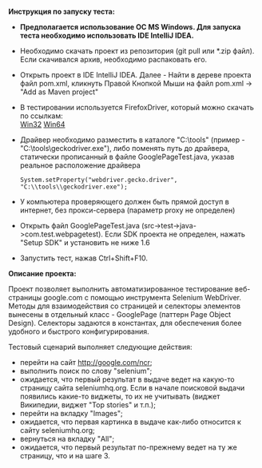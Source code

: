 

**Инструкция по запуску теста:**

- **Предполагается использование ОС MS Windows. Для запуска теста необходимо использовать IDE IntelliJ IDEA.**
- Необходимо скачать проект из репозитория (git pull или *.zip файл). Если скачивался архив, необходимо распаковать его.
- Открыть проект в IDE IntelliJ IDEA. Далее - Найти в дереве проекта файл pom.xml,
кликнуть Правой Кнопкой Мыши на файл pom.xml -> "Add as Maven project"
- В тестировании используется FirefoxDriver, который можно скачать по ссылкам:  
<a href="https://github.com/mozilla/geckodriver/releases/download/v0.18.0/geckodriver-v0.18.0-win32.zip">Win32</a>
<a href="https://github.com/mozilla/geckodriver/releases/download/v0.18.0/geckodriver-v0.18.0-win64.zip">Win64</a>
- Драйвер необходимо разместить в каталоге "C:\tools\" (пример -"C:\tools\geckodriver.exe"), либо поменять путь до драйвера, статически прописанный в файле GooglePageTest.java, указав реальное расположение драйвера
 

      System.setProperty("webdriver.gecko.driver", "C:\\tools\\geckodriver.exe");
    
- У компьютера проверяющего должен быть прямой доступ в интернет, без прокси-сервера (параметр proxy не определен)
- Открыть файл GooglePageTest.java (src->test->java->com.test.webpagetest). Если SDK проекта не определен, нажать "Setup SDK" и установить не ниже 1.6 
- Запустить тест, нажав Ctrl+Shift+F10.

**Описание проекта:**

Проект позволяет выполнить автоматизированное тестирование веб-страницы google.com с помощью инструмента Selenium WebDriver. 
Методы для взаимодействия со страницей и селекторы элементов вынесены в отдельный класс - GooglePage (паттерн Page Object Design). 
Селекторы задаются в константах, для обеспечения более удобного и быстрого конфигурирования.

Тестовый сценарий выполняет следующие действия:
- перейти на сайт http://google.com/ncr;
- выполнить поиск по слову "selenium";
- ожидается, что первый результат в выдаче ведет на какую-то страницу сайта
  seleniumhq.org. Если в начале поисковой выдачи появились какие-то виджеты, то их не
  учитывать (виджет Википедии, виджет "Top stories" и т.п.);
- перейти на вкладку "Images";
- ожидается, что первая картинка в выдаче как-либо относится к сайту seleniumhq.org;
- вернуться на вкладку "All";
- ожидается, что первый результат по-прежнему ведет на ту же страницу, что и на шаге 3.


